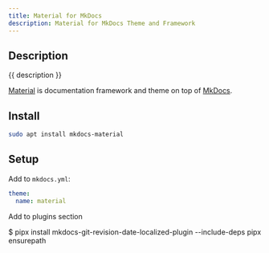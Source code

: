 ```yaml
---
title: Material for MkDocs
description: Material for MkDocs Theme and Framework
---
```


## Description

{{ description }}

[Material](https://squidfunk.github.io/mkdocs-material/getting-started/) is documentation framework and theme on top of [MkDocs](https://www.mkdocs.org/).

## Install
<!-- 
sudo apt install python3-pip 
```bash
user@host: ~/path-to/mkdocs-project/ $ pipx isntall mkdocs-material --force --include-deps
```
-->

```bash
sudo apt install mkdocs-material
```

## Setup

Add to ```mkdocs.yml```:

```yml
theme: 
  name: material
```

Add to plugins section 


$ pipx install mkdocs-git-revision-date-localized-plugin --include-deps
pipx ensurepath
